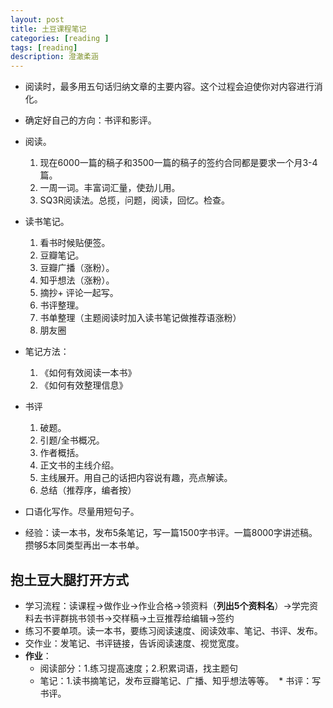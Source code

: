 ```yaml
---
layout: post
title: 土豆课程笔记
categories: [reading ]
tags: [reading]
description: 澄澈柔涵
---
```



- 阅读时，最多用五句话归纳文章的主要内容。这个过程会迫使你对内容进行消化。
- 确定好自己的方向：书评和影评。
- 阅读。
  1. 现在6000一篇的稿子和3500一篇的稿子的签约合同都是要求一个月3-4篇。
  2. 一周一词。丰富词汇量，使劲儿用。
  3. SQ3R阅读法。总揽，问题，阅读，回忆。检查。

- 读书笔记。
  1. 看书时候贴便签。
  2. 豆瓣笔记。
  3. 豆瓣广播（涨粉）。
  4. 知乎想法（涨粉）。
  5. 摘抄+ 评论一起写。
  6. 书评整理。
  7. 书单整理（主题阅读时加入读书笔记做推荐语涨粉）
  8. 朋友圈
- 笔记方法：
  1. 《如何有效阅读一本书》
  2. 《如何有效整理信息》

- 书评
  1. 破题。
  2. 引题/全书概况。
  3. 作者概括。
  4. 正文书的主线介绍。
  5. 主线展开。用自己的话把内容说有趣，亮点解读。
  6. 总结（推荐序，编者按）
- 口语化写作。尽量用短句子。
 
- 经验：读一本书，发布5条笔记，写一篇1500字书评。一篇8000字讲述稿。攒够5本同类型再出一本书单。


## 抱土豆大腿打开方式
- 学习流程：读课程->做作业->作业合格->领资料（**列出5个资料名**）->学完资料去书评群挑书领书->交样稿->土豆推荐给编辑->签约
- 练习不要单项。读一本书，要练习阅读速度、阅读效率、笔记、书评、发布。
- 交作业：发笔记、书评链接，告诉阅读速度、视觉宽度。
- **作业**：
  * 阅读部分：1.练习提高速度；2.积累词语，找主题句
  * 笔记：1.读书摘笔记，发布豆瓣笔记、广播、知乎想法等等。
  * 书评：写书评。
  



  
